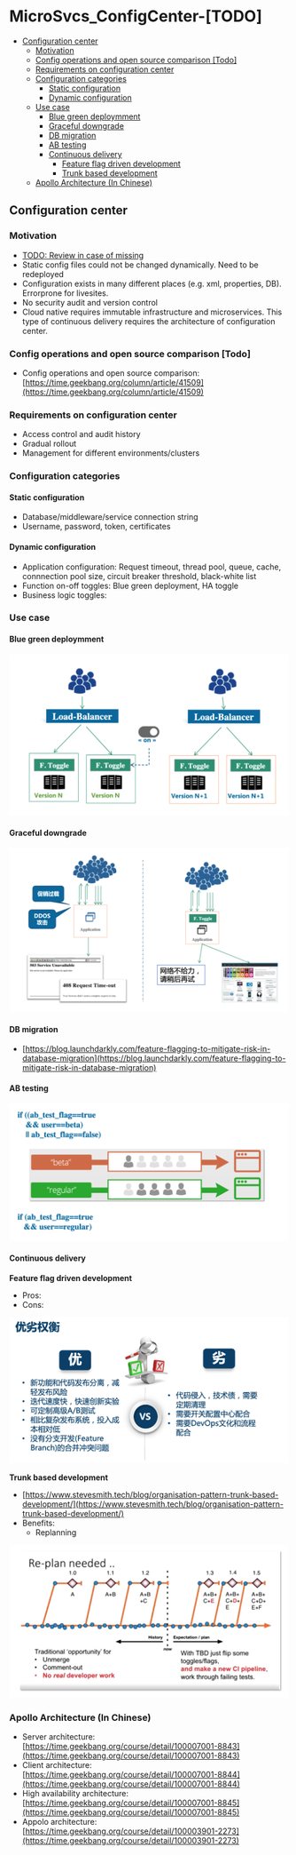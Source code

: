 # MicroSvcs_ConfigCenter-\[TODO]

* [Configuration center](microsvcs_configcenter-todo.md#configuration-center)
  * [Motivation](microsvcs_configcenter-todo.md#motivation)
  * [Config operations and open source comparison \[Todo\]](microsvcs_configcenter-todo.md#config-operations-and-open-source-comparison-todo)
  * [Requirements on configuration center](microsvcs_configcenter-todo.md#requirements-on-configuration-center)
  * [Configuration categories](microsvcs_configcenter-todo.md#configuration-categories)
    * [Static configuration](microsvcs_configcenter-todo.md#static-configuration)
    * [Dynamic configuration](microsvcs_configcenter-todo.md#dynamic-configuration)
  * [Use case](microsvcs_configcenter-todo.md#use-case)
    * [Blue green deploymment](microsvcs_configcenter-todo.md#blue-green-deploymment)
    * [Graceful downgrade](microsvcs_configcenter-todo.md#graceful-downgrade)
    * [DB migration](microsvcs_configcenter-todo.md#db-migration)
    * [AB testing](microsvcs_configcenter-todo.md#ab-testing)
    * [Continuous delivery](microsvcs_configcenter-todo.md#continuous-delivery)
      * [Feature flag driven development](microsvcs_configcenter-todo.md#feature-flag-driven-development)
      * [Trunk based development](microsvcs_configcenter-todo.md#trunk-based-development)
  * [Apollo Architecture (In Chinese)](microsvcs_configcenter-todo.md#apollo-architecture-in-chinese)

## Configuration center

### Motivation

* [TODO: Review in case of missing](https://time.geekbang.org/course/detail/100003901-2273)
* Static config files could not be changed dynamically. Need to be redeployed
* Configuration exists in many different places (e.g. xml, properties, DB). Errorprone for livesites. 
* No security audit and version control 
* Cloud native requires immutable infrastructure and microservices. This type of continuous delivery requires the architecture of configuration center. 

### Config operations and open source comparison \[Todo]

* Config operations and open source comparison: [https://time.geekbang.org/column/article/41509](https://time.geekbang.org/column/article/41509)

### Requirements on configuration center

* Access control and audit history
* Gradual rollout
* Management for different environments/clusters

### Configuration categories

#### Static configuration

* Database/middleware/service connection string
* Username, password, token, certificates

#### Dynamic configuration

* Application configuration: Request timeout, thread pool, queue, cache, connnection pool size, circuit breaker threshold, black-white list
* Function on-off toggles: Blue green deployment, HA toggle 
* Business logic toggles: 

### Use case

#### Blue green deploymment

![MySQL HA github](images/microservices-configurationcenter-bluegreen.png)

#### Graceful downgrade

![MySQL HA github](images/microservices-configurationcenter-gracefulDowngrade.png)

#### DB migration

* [https://blog.launchdarkly.com/feature-flagging-to-mitigate-risk-in-database-migration](https://blog.launchdarkly.com/feature-flagging-to-mitigate-risk-in-database-migration)

#### AB testing

![MySQL HA github](images/microservices-configurationcenter-abTesting.png)

#### Continuous delivery

**Feature flag driven development**

* Pros:
* Cons:

![MySQL HA github](.gitbook/assets/microservices-configurationcenter-CD-prosCons.png)

**Trunk based development**

* [https://www.stevesmith.tech/blog/organisation-pattern-trunk-based-development/](https://www.stevesmith.tech/blog/organisation-pattern-trunk-based-development/)
* Benefits:
  * Replanning

![MySQL HA github](.gitbook/assets/microservices-configurationcenter-replanning.png)

### Apollo Architecture (In Chinese)

* Server architecture: [https://time.geekbang.org/course/detail/100007001-8843](https://time.geekbang.org/course/detail/100007001-8843)
* Client architecture: [https://time.geekbang.org/course/detail/100007001-8844](https://time.geekbang.org/course/detail/100007001-8844)
* High availability architecture: [https://time.geekbang.org/course/detail/100007001-8845](https://time.geekbang.org/course/detail/100007001-8845)
* Appolo architecture: [https://time.geekbang.org/course/detail/100003901-2273](https://time.geekbang.org/course/detail/100003901-2273)
